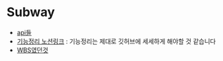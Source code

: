 # Subway

- [api들](DataPreprocessing/data.md)
- [기능정리 노션링크](https://sulky-toy-95c.notion.site/19661765dd314b64a6dc6b9256f10d30?pvs=4) : 기능정리는 제대로 깃허브에 세세하게 해야할 것 같습니다
- [WBS였던것](https://docs.google.com/spreadsheets/d/1FRyxzHHejUDF6YyovP_TfSTsr8Nq3mEqCwst9Q1K-Yg/edit?usp=sharing)
